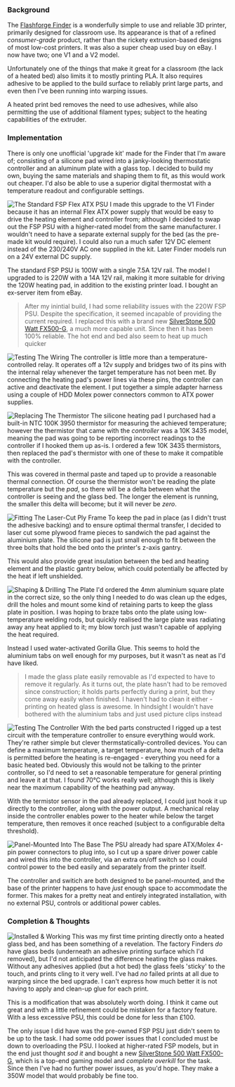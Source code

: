 ### Background
The [Flashforge Finder](https://www.flashforge.com/product-detail/8) is a wonderfully simple to use and reliable 3D printer, primarily designed for classroom use. Its appearance is that of a refined _consumer-grade_ product, rather than the rickety extrusion-based designs of most low-cost printers. It was also a super cheap used buy on eBay. I now have two; one V1 and a V2 model.

Unfortunately one of the things that make it great for a classroom (the lack of a heated bed) also limits it to mostly printing PLA. It also requires adhesive to be applied to the build surface to reliably print large parts, and even then I've been running into warping issues.

A heated print bed removes the need to use adhesives, while also permitting the use of additional filament types; subject to the heating capabilities of the extruder.

### Implementation
There is only one unofficial 'upgrade kit' made for the Finder that I'm aware of; consisting of a silicone pad wired into a janky-looking thermostatic controller and an aluminum plate with a glass top. I decided to build my own, buying the same materials and shaping them to fit, as this would work out cheaper. I'd also be able to use a superior digital thermostat with a temperature readout and configurable settings.

![The Standard FSP Flex ATX PSU](./photographs/DSC_1420.jpg)
I made this upgrade to the V1 Finder because it has an internal Flex ATX power supply that would be easy to drive the heating element and controller from; although I decided to swap out the FSP PSU with a higher-rated model from the same manufacturer. I wouldn't need to have a separate external supply for the bed (as the pre-made kit would require). I could also run a much safer 12V DC element instead of the 230/240V AC one supplied in the kit. Later Finder models run on a 24V external DC supply.

The standard FSP PSU is 100W with a single 7.5A 12V rail. The model I upgraded to is 220W with a 14A 12V rail, making it more suitable for driving the 120W heating pad, in addition to the existing printer load. I bought an ex-server item from eBay.

> After my inintial build, I had some reliability issues with the 220W FSP PSU. Despite the specification, it seemed incapable of providing the current required. I replaced this with a brand new [SilverStone 500 Watt FX500-G](https://www.silverstonetek.com/product.php?pid=935&area=en), a much more capable unit. Since then it has been 100% reliable. The hot end and bed also seem to heat up much quicker

![Testing The Wiring](./photographs/DSC_1422.jpg)
The controller is little more than a temperature-controlled relay. It operates off a 12v supply and bridges two of its pins with the internal relay whenever the target temperature has not been met. By connecting the heating pad's power lines via these pins, the controller can active and deactivate the element. I put together a simple adapter harness using a couple of HDD Molex power connectors common to ATX power supplies.

![Replacing The Thermistor](./photographs/DSC_1437.jpg)
The silicone heating pad I purchased had a built-in NTC 100K 3950 thermistor for measuring the achieved temperature; however the thermistor that came with the _controller_ was a 10K 3435 model, meaning the pad was going to be reporting incorrect readings to the controller if I hooked them up as-is. I ordered a few 10K 3435 thermistors, then replaced the pad's thermistor with one of these to make it compatible with the controller.

This was covered in thermal paste and taped up to provide a reasonable thermal connection. Of course the thermistor won't be reading the plate temperature but the _pad_, so there will be a delta between what the controller is seeing and the glass bed. The longer the element is running, the smaller this delta will become; but it will never be _zero_.

![Fitting The Laser-Cut Ply Frame](./photographs/DSC_1444.jpg)
To keep the pad in place (as I didn't trust the adhesive backing) and to ensure optimal thermal transfer, I decided to laser cut some plywood frame pieces to sandwich the pad against the aluminium plate. The silicone pad is just small enough to fit between the three bolts that hold the bed onto the printer's z-axis gantry.

This would also provide great insulation between the bed and heating element and the plastic gantry below, which could potentially be affected by the heat if left unshielded.

![Shaping & Drilling The Plate](./photographs/DSC_1415.jpg)
I'd ordered the 4mm aluminium square plate in the correct size, so the only thing I needed to do was clean up the edges, drill the holes and mount some kind of retaining parts to keep the glass plate in position. I was hoping to braze tabs onto the plate using low-temperature welding rods, but quickly realised the large plate was radiating away any heat applied to it; my blow torch just wasn't capable of applying the heat required.

Instead I used water-activated Gorilla Glue. This seems to hold the aluminium tabs on well enough for my purposes, but it wasn't as neat as I'd have liked.

> I made the glass plate easily removable as I'd expected to have to remove it regularly. As it turns out, the plate hasn't had to be removed since construction; it holds parts perfectly during a print, but they come away easily when finished. I haven't had to clean it either - printing on heated glass is awesome. In hindsight I wouldn't have bothered with the aluminium tabs and just used picture clips instead

![Testing The Controller](./photographs/DSC_1447.jpg)
With the bed parts constructed I rigged up a test circuit with the temperature controller to ensure everything would work. They're rather simple but clever thermstatically-controlled devices. You can define a maximum temperature, a target temperature, how much of a delta is permitted before the heating is re-engaged - everything you need for a basic heated bed. Obviously this would not be talking to the printer controller, so I'd need to set a reasonable temperature for general printing and leave it at that. I found 70&deg;C works really well; although this is likely near the maximum capability of the heathing pad anyway.

With the termistor sensor in the pad already replaced, I could just hook it up directly to the controller, along with the power output. A mechanical relay inside the controller enables power to the heater while below the target temperature, then removes it once reached (subject to a configurable delta threshold).

![Panel-Mounted Into The Base](./photographs/DSC_1477.jpg)
The PSU already had spare ATX/Molex 4-pin power connectors to plug into, so I cut up a spare driver power cable and wired this into the controller, via an extra on/off switch so I could control power to the bed easily and separately from the printer itself.

The controller and switich are both designed to be panel-mounted, and the base of the printer happens to have _just_ enough space to accommodate the former. This makes for a pretty neat and entirely integrated installation, with no external PSU, controls or additional power cables.

### Completion & Thoughts

![Installed & Working](./photographs/DSC_1611.jpg)
This was my first time printing directly onto a heated glass bed, and has been something of a revelation. The factory Finders _do_ have glass beds (underneath an adhesive printing surface which I'd removed), but I'd not anticipated the difference heating the glass makes. Without any adhesives applied (but a hot bed) the glass feels 'sticky' to the touch, and prints cling to it very well. I've had _no_ failed prints at all due to warping since the bed upgrade. I can't express how much better it is not having to apply and clean-up glue for each print.

This is a modification that was absolutely worth doing. I think it came out great and with a little refinement could be mistaken for a factory feature. With a less excessive PSU, this could be done for less than &pound;100.

The only issue I did have was the pre-owned FSP PSU just didn't seem to be up to the task. I had some odd power issues that I concluded must be down to overloading the PSU. I looked at higher-rated FSP models, but in the end just thought _sod it_ and bought a new [SilverStone 500 Watt FX500-G](https://www.silverstonetek.com/product.php?pid=935&area=en), which is a top-end gaming model and _complete overkill_ for the task. Since then I've had no further power issues, as you'd hope. They make a 350W model that would probably be fine too.